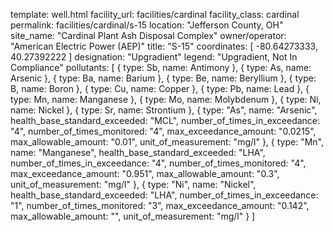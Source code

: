 template: well.html
facility_url: facilities/cardinal
facility_class: cardinal
permalink: facilities/cardinal/s-15
location: "Jefferson County, OH"
site_name: "Cardinal Plant Ash Disposal Complex"
owner/operator: "American Electric Power (AEP)"
title: "S-15"
coordinates: [
  -80.64273333,
  40.27392222
]
designation: "Upgradient"
legend: "Upgradient, Not In Compliance"
pollutants: [
{
  type: Sb,
  name: Antimony
},
{
  type: As,
  name: Arsenic
},
{
  type: Ba,
  name: Barium
},
{
  type: Be,
  name: Beryllium
},
{
  type: B,
  name: Boron
},
{
  type: Cu,
  name: Copper
},
{
  type: Pb,
  name: Lead
},
{
  type: Mn,
  name: Manganese
},
{
  type: Mo,
  name: Molybdenum
},
{
  type: Ni,
  name: Nickel
},
{
  type: Sr,
  name: Strontium
},
{
  type: "As",
  name: "Arsenic",
  health_base_standard_exceeded: "MCL",
  number_of_times_in_exceedance: "4",
  number_of_times_monitored: "4",
  max_exceedance_amount: "0.0215",
  max_allowable_amount: "0.01",
  unit_of_measurement: "mg/l"
  },
  {
  type: "Mn",
  name: "Manganese",
  health_base_standard_exceeded: "LHA",
  number_of_times_in_exceedance: "4",
  number_of_times_monitored: "4",
  max_exceedance_amount: "0.951",
  max_allowable_amount: "0.3",
  unit_of_measurement: "mg/l"
  },
  {
  type: "Ni",
  name: "Nickel",
  health_base_standard_exceeded: "LHA",
  number_of_times_in_exceedance: "1",
  number_of_times_monitored: "3",
  max_exceedance_amount: "0.142",
  max_allowable_amount: "",
  unit_of_measurement: "mg/l"
  }
]
